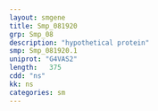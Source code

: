 ```yaml
---
layout: smgene
title: Smp_081920
grp: Smp_08
description: "hypothetical protein"
smp: Smp_081920.1
uniprot: "G4VAS2"
length:   375
cdd: "ns"
kk: ns
categories: sm
---
```

